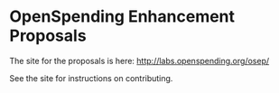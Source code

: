 # OpenSpending Enhancement Proposals

The site for the proposals is here: http://labs.openspending.org/osep/

See the site for instructions on contributing.
